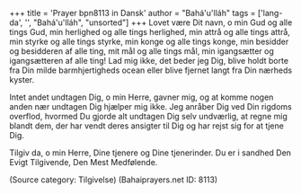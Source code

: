 +++
title = 'Prayer bpn8113 in Dansk'
author = "Bahá'u'lláh"
tags = ['lang-da', '', "Bahá'u'lláh", "unsorted"]
+++
Lovet være Dit navn, o min Gud og alle tings Gud, min herlighed og alle tings herlighed, min attrå og alle tings attrå, min styrke og alle tings styrke, min konge og alle tings konge, min besidder og besidderen af alle ting, mit mål og alle tings mål, min igangsætter og igangsætteren af alle ting! Lad mig ikke, det beder jeg Dig, blive holdt borte fra Din milde barmhjertigheds ocean eller blive fjernet langt fra Din nærheds kyster.

Intet andet undtagen Dig, o min Herre, gavner mig, og at komme nogen anden nær undtagen Dig hjælper mig ikke. Jeg anråber Dig ved Din rigdoms overflod, hvormed Du gjorde alt undtagen Dig selv undværlig, at regne mig blandt dem, der har vendt deres ansigter til Dig og har rejst sig for at tjene Dig.

Tilgiv da, o min Herre, Dine tjenere og Dine tjenerinder. Du er i sandhed Den Evigt Tilgivende, Den Mest Medfølende.

(Source category: Tilgivelse)
(Bahaiprayers.net ID: 8113)
